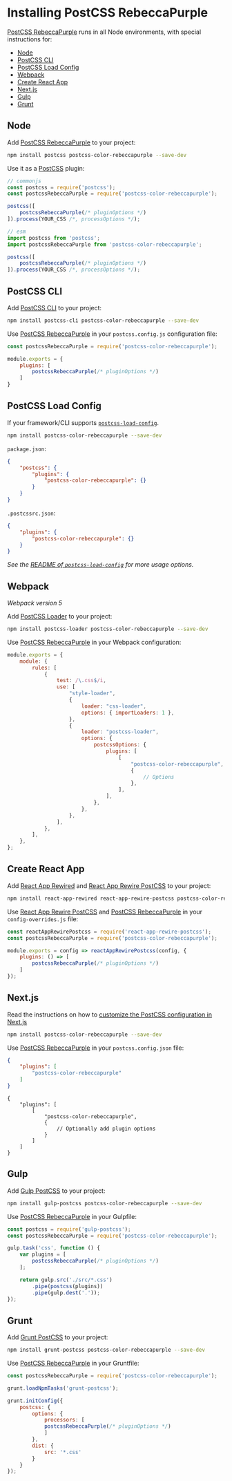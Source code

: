# Installing PostCSS RebeccaPurple

[PostCSS RebeccaPurple] runs in all Node environments, with special instructions for:

- [Node](#node)
- [PostCSS CLI](#postcss-cli)
- [PostCSS Load Config](#postcss-load-config)
- [Webpack](#webpack)
- [Create React App](#create-react-app)
- [Next.js](#nextjs)
- [Gulp](#gulp)
- [Grunt](#grunt)

## Node

Add [PostCSS RebeccaPurple] to your project:

```bash
npm install postcss postcss-color-rebeccapurple --save-dev
```

Use it as a [PostCSS] plugin:

```js
// commonjs
const postcss = require('postcss');
const postcssRebeccaPurple = require('postcss-color-rebeccapurple');

postcss([
	postcssRebeccaPurple(/* pluginOptions */)
]).process(YOUR_CSS /*, processOptions */);
```

```js
// esm
import postcss from 'postcss';
import postcssRebeccaPurple from 'postcss-color-rebeccapurple';

postcss([
	postcssRebeccaPurple(/* pluginOptions */)
]).process(YOUR_CSS /*, processOptions */);
```

## PostCSS CLI

Add [PostCSS CLI] to your project:

```bash
npm install postcss-cli postcss-color-rebeccapurple --save-dev
```

Use [PostCSS RebeccaPurple] in your `postcss.config.js` configuration file:

```js
const postcssRebeccaPurple = require('postcss-color-rebeccapurple');

module.exports = {
	plugins: [
		postcssRebeccaPurple(/* pluginOptions */)
	]
}
```

## PostCSS Load Config

If your framework/CLI supports [`postcss-load-config`](https://github.com/postcss/postcss-load-config).

```bash
npm install postcss-color-rebeccapurple --save-dev
```

`package.json`:

```json
{
	"postcss": {
		"plugins": {
			"postcss-color-rebeccapurple": {}
		}
	}
}
```

`.postcssrc.json`:

```json
{
	"plugins": {
		"postcss-color-rebeccapurple": {}
	}
}
```

_See the [README of `postcss-load-config`](https://github.com/postcss/postcss-load-config#usage) for more usage options._

## Webpack

_Webpack version 5_

Add [PostCSS Loader] to your project:

```bash
npm install postcss-loader postcss-color-rebeccapurple --save-dev
```

Use [PostCSS RebeccaPurple] in your Webpack configuration:

```js
module.exports = {
	module: {
		rules: [
			{
				test: /\.css$/i,
				use: [
					"style-loader",
					{
						loader: "css-loader",
						options: { importLoaders: 1 },
					},
					{
						loader: "postcss-loader",
						options: {
							postcssOptions: {
								plugins: [
									[
										"postcss-color-rebeccapurple",
										{
											// Options
										},
									],
								],
							},
						},
					},
				],
			},
		],
	},
};
```

## Create React App

Add [React App Rewired] and [React App Rewire PostCSS] to your project:

```bash
npm install react-app-rewired react-app-rewire-postcss postcss-color-rebeccapurple --save-dev
```

Use [React App Rewire PostCSS] and [PostCSS RebeccaPurple] in your
`config-overrides.js` file:

```js
const reactAppRewirePostcss = require('react-app-rewire-postcss');
const postcssRebeccaPurple = require('postcss-color-rebeccapurple');

module.exports = config => reactAppRewirePostcss(config, {
	plugins: () => [
		postcssRebeccaPurple(/* pluginOptions */)
	]
});
```

## Next.js

Read the instructions on how to [customize the PostCSS configuration in Next.js](https://nextjs.org/docs/advanced-features/customizing-postcss-config)

```bash
npm install postcss-color-rebeccapurple --save-dev
```

Use [PostCSS RebeccaPurple] in your `postcss.config.json` file:

```json
{
	"plugins": [
		"postcss-color-rebeccapurple"
	]
}
```

```json5
{
	"plugins": [
		[
			"postcss-color-rebeccapurple",
			{
				// Optionally add plugin options
			}
		]
	]
}
```

## Gulp

Add [Gulp PostCSS] to your project:

```bash
npm install gulp-postcss postcss-color-rebeccapurple --save-dev
```

Use [PostCSS RebeccaPurple] in your Gulpfile:

```js
const postcss = require('gulp-postcss');
const postcssRebeccaPurple = require('postcss-color-rebeccapurple');

gulp.task('css', function () {
	var plugins = [
		postcssRebeccaPurple(/* pluginOptions */)
	];

	return gulp.src('./src/*.css')
		.pipe(postcss(plugins))
		.pipe(gulp.dest('.'));
});
```

## Grunt

Add [Grunt PostCSS] to your project:

```bash
npm install grunt-postcss postcss-color-rebeccapurple --save-dev
```

Use [PostCSS RebeccaPurple] in your Gruntfile:

```js
const postcssRebeccaPurple = require('postcss-color-rebeccapurple');

grunt.loadNpmTasks('grunt-postcss');

grunt.initConfig({
	postcss: {
		options: {
			processors: [
			postcssRebeccaPurple(/* pluginOptions */)
			]
		},
		dist: {
			src: '*.css'
		}
	}
});
```

[Gulp PostCSS]: https://github.com/postcss/gulp-postcss
[Grunt PostCSS]: https://github.com/nDmitry/grunt-postcss
[PostCSS]: https://github.com/postcss/postcss
[PostCSS CLI]: https://github.com/postcss/postcss-cli
[PostCSS Loader]: https://github.com/postcss/postcss-loader
[PostCSS RebeccaPurple]: https://github.com/csstools/postcss-plugins/tree/main/plugins/postcss-color-rebeccapurple
[React App Rewire PostCSS]: https://github.com/csstools/react-app-rewire-postcss
[React App Rewired]: https://github.com/timarney/react-app-rewired
[Next.js]: https://nextjs.org
